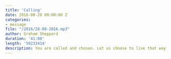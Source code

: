 ```yaml
---
title: 'Calling'
date: 2016-08-28 00:00:00 Z
categories:
- message
file: "/2016/28-08-2016.mp3"
author: Graham Sheppard
duration: '41:08'
length: '59233414'
description: You are called and chosen. Let us choose to live that way. Discovering that we all are called and pulling apart the myth that the goal is to 'work for the church' or become the pastor or leader. 
---
```

